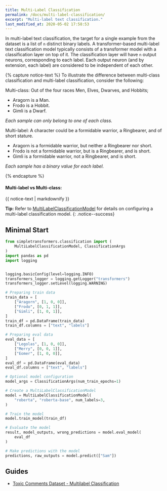 ```yaml
---
title: Multi-Label Classification
permalink: /docs/multi-label-classification/
excerpt: "Multi-label text classification."
last_modified_at: 2020-05-02 17:58:53
---
```


In multi-label text classification, the target for a single example from the dataset is a list of `n` distinct binary labels. A transformer-based multi-label text classification model typically consists of a transformer model with a classification layer on top of it. The classification layer will have `n` output neurons, corresponding to each label. Each output neuron (and by extension, each label) are considered to be independent of each other.

{% capture notice-text %}
To illustrate the difference between multi-class classification and multi-label classification, consider the following:

Multi-class: Out of the four races Men, Elves, Dwarves, and Hobbits;

* Aragorn is a Man.
* Frodo is a Hobbit.
* Gimli is a Dwarf.

*Each sample can only belong to one of each class.*

Multi-label: A character could be a formidable warrior, a Ringbearer, and of short stature.

* Aragorn is a formidable warrior, but neither a Ringbearer nor short.
* Frodo is not a formidable warrior, but is a Ringbearer, and is short.
* Gimli is a formidable warrior, not a Ringbearer, and is short.

*Each sample has a binary value for each label.*

{% endcapture %}

<div class="notice--success">
  <h4>Multi-label vs Multi-class:</h4>
  {{ notice-text | markdownify }}
</div>


**Tip:** Refer to [MultiLabelClassificationModel](/docs/classification-models/#multilabelclassificationmodel) for details on configuring a multi-label classification model.
{: .notice--success}


## Minimal Start

```python
from simpletransformers.classification import (
    MultiLabelClassificationModel, ClassificationArgs
)
import pandas as pd
import logging


logging.basicConfig(level=logging.INFO)
transformers_logger = logging.getLogger("transformers")
transformers_logger.setLevel(logging.WARNING)

# Preparing train data
train_data = [
    ["Aragorn", [1, 0, 0]],
    ["Frodo", [0, 1, 1]],
    ["Gimli", [1, 0, 1]],
]
train_df = pd.DataFrame(train_data)
train_df.columns = ["text", "labels"]

# Preparing eval data
eval_data = [
    ["Legolas", [1, 0, 0]],
    ["Merry", [0, 0, 1]],
    ["Eomer", [1, 0, 0]],
]
eval_df = pd.DataFrame(eval_data)
eval_df.columns = ["text", "labels"]

# Optional model configuration
model_args = ClassificationArgs(num_train_epochs=1)

# Create a MultiLabelClassificationModel
model = MultiLabelClassificationModel(
    "roberta", "roberta-base", num_labels=3,
)

# Train the model
model.train_model(train_df)

# Evaluate the model
result, model_outputs, wrong_predictions = model.eval_model(
    eval_df
)

# Make predictions with the model
predictions, raw_outputs = model.predict(["Sam"])

```

## Guides

- [Toxic Comments Dataset - Multilabel Classification](https://towardsdatascience.com/multi-label-classification-using-bert-roberta-xlnet-xlm-and-distilbert-with-simple-transformers-b3e0cda12ce5?source=friends_link&sk=354e688fe238bfb43e9a575216816219)
